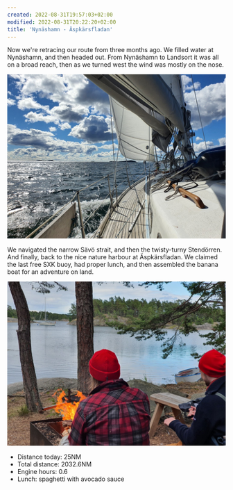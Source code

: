 ```yaml
---
created: 2022-08-31T19:57:03+02:00
modified: 2022-08-31T20:22:20+02:00
title: 'Nynäshamn - Äspkärsfladan'
---
```


Now we're retracing our route from three months ago. We filled water at Nynäshamn, and then headed out. From Nynäshamn to Landsort it was all on a broad reach, then as we turned west the wind was mostly on the nose.

![Image](../2022/a334bc252cec49e96c07e9a390950287.jpg) 

We navigated the narrow Sävö strait, and then the twisty-turny Stendörren. And finally, back to the nice nature harbour at Äspkärsfladan. We claimed the last free SXK buoy, had proper lunch, and then assembled the banana boat for an adventure on land.

![Image](../2022/b48b81fc8559df67d0a95beb27214550.jpg) 

* Distance today: 25NM
* Total distance: 2032.6NM
* Engine hours: 0.6
* Lunch: spaghetti with avocado sauce
